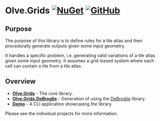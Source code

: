 # Olve.Grids [![NuGet](https://img.shields.io/nuget/v/Olve.Grids?logo=nuget)](https://www.nuget.org/packages/Olve.Grids) [![GitHub](https://img.shields.io/github/license/OliverVea/Olve.Grids)](LICENSE)

## Purpose

The purpose of this library is to define rules for a tile atlas and then procedurally generate outputs given some input geometry.

It handles a specific problem, i.e. generating valid variations of a tile atlas given some input geometry.
It assumes a grid-based system where each cell can contain a tile from a tile atlas.

## Overview

* **[Olve.Grids](src/Olve.Grids)** - The core library.
* **[Olve.Grids.DeBroglie](src/Olve.Grids.DeBroglie)** - Generation of using the [DeBroglie](https://github.com/BorisTheBrave/DeBroglie) library.
* **[Demo](src/Demo)** - A CLI application showcasing the library.

Please see the individual projects for more information.
